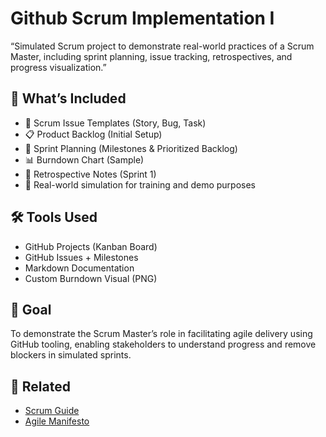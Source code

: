 # Github Scrum Implementation I
“Simulated Scrum project to demonstrate real-world practices of a Scrum Master, including sprint planning, issue tracking, retrospectives, and progress visualization.”
## 🧩 What’s Included

- 📝 Scrum Issue Templates (Story, Bug, Task)
- 📋 Product Backlog (Initial Setup)
- 🧠 Sprint Planning (Milestones & Prioritized Backlog)
- 📊 Burndown Chart (Sample)
- 🔄 Retrospective Notes (Sprint 1)
- 🧪 Real-world simulation for training and demo purposes

## 🛠 Tools Used

- GitHub Projects (Kanban Board)
- GitHub Issues + Milestones
- Markdown Documentation
- Custom Burndown Visual (PNG)

## 🎯 Goal

To demonstrate the Scrum Master’s role in facilitating agile delivery using GitHub tooling, enabling stakeholders to understand progress and remove blockers in simulated sprints.

## 🔗 Related

- [Scrum Guide](https://scrumguides.org)
- [Agile Manifesto](https://agilemanifesto.org)